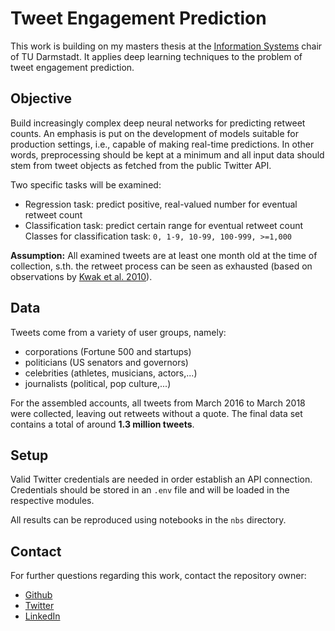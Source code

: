 # Tweet Engagement Prediction

This work is building on my masters thesis at the [Information Systems](https://www.is.tu-darmstadt.de/fachgebiet_is/index.en.jsp) chair
of TU Darmstadt.
It applies deep learning techniques to the problem of tweet engagement prediction.

## Objective

Build increasingly complex deep neural networks for predicting retweet counts.
An emphasis is put on the development of models suitable for production settings,
i.e., capable of making real-time predictions.
In other words, preprocessing should be kept at a minimum and all input data should
stem from tweet objects as fetched from the public Twitter API.

Two specific tasks will be examined:
* Regression task: predict positive, real-valued number for eventual retweet count
* Classification task: predict certain range for eventual retweet count
Classes for classification task: `0, 1-9, 10-99, 100-999, >=1,000`

**Assumption:** All examined tweets are at least one month old at the time of
collection, s.th. the retweet process can be seen as exhausted (based on observations by [Kwak et al. 2010](https://www.cs.bgu.ac.il/~snean151/wiki.files/22-WhatisTwitterASocialNetworkOrANewsMedia.pdf)).

## Data

Tweets come from a variety of user groups, namely:
* corporations (Fortune 500 and startups)
* politicians (US senators and governors)
* celebrities (athletes, musicians, actors,...)
* journalists (political, pop culture,...)

For the assembled accounts, all tweets from March 2016 to March 2018 were collected,
leaving out retweets without a quote.
The final data set contains a total of around **1.3 million tweets**.

## Setup

Valid Twitter credentials are needed in order establish an API connection.
Credentials should be stored in an `.env` file and will be loaded in the
respective modules.

All results can be reproduced using notebooks in the `nbs` directory.

## Contact

For further questions regarding this work, contact the repository owner:
* [Github](https://github.com/felixpeters)
* [Twitter](https://twitter.com/_fpeters)
* [LinkedIn](https://www.linkedin.com/in/petersfelix/)
